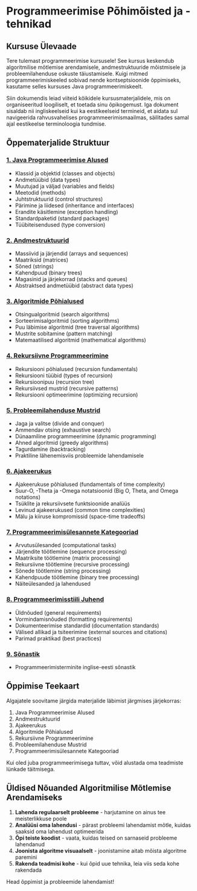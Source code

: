 # Programmeerimise Põhimõisted ja -tehnikad

## Kursuse Ülevaade

Tere tulemast programmeerimise kursusele! See kursus keskendub algoritmilise mõtlemise arendamisele, andmestruktuuride mõistmisele ja probleemilahenduse oskuste täiustamisele. Kuigi mitmed programmeerimiskeeled sobivad nende kontseptsioonide õppimiseks, kasutame selles kursuses Java programmeerimiskeelt.

Siin dokumendis leiad viiteid kõikidele kursusmaterjalidele, mis on organiseeritud loogiliselt, et toetada sinu õpikogemust. Iga dokument sisaldab nii ingliskeelseid kui ka eestikeelseid termineid, et aidata sul navigeerida rahvusvahelises programmeerimismaailmas, säilitades samal ajal eestikeelse terminoloogia tundmise.

## Õppematerjalide Struktuur

### [1. Java Programmeerimise Alused](Java_Fundamentals.md)
- Klassid ja objektid (classes and objects)
- Andmetüübid (data types)
- Muutujad ja väljad (variables and fields)
- Meetodid (methods)
- Juhtstruktuurid (control structures)
- Pärimine ja liidesed (inheritance and interfaces)
- Erandite käsitlemine (exception handling)
- Standardpaketid (standard packages)
- Tüübiteisendused (type conversion)

### [2. Andmestruktuurid](Data_Structures.md)
- Massiivid ja järjendid (arrays and sequences)
- Maatriksid (matrices)
- Sõned (strings)
- Kahendpuud (binary trees)
- Magasinid ja järjekorrad (stacks and queues)
- Abstraktsed andmetüübid (abstract data types)

### [3. Algoritmide Põhialused](Algorithms_Core.md)
- Otsingualgoritmid (search algorithms)
- Sorteerimisalgoritmid (sorting algorithms)
- Puu läbimise algoritmid (tree traversal algorithms)
- Mustrite sobitamine (pattern matching)
- Matemaatilised algoritmid (mathematical algorithms)

### [4. Rekursiivne Programmeerimine](Recursive_Programming.md)
- Rekursiooni põhialused (recursion fundamentals)
- Rekursiooni tüübid (types of recursion)
- Rekursioonipuu (recursion tree)
- Rekursiivsed mustrid (recursive patterns)
- Rekursiooni optimeerimine (optimizing recursion)

### [5. Probleemilahenduse Mustrid](Problem_Solving_Patterns.md)
- Jaga ja valitse (divide and conquer)
- Ammendav otsing (exhaustive search)
- Dünaamiline programmeerimine (dynamic programming)
- Ahned algoritmid (greedy algorithms)
- Tagurdamine (backtracking)
- Praktiline lähenemisviis probleemide lahendamisele

### [6. Ajakeerukus](Time_Complexity.md)
- Ajakeerukuse põhialused (fundamentals of time complexity)
- Suur-O, -Theta ja -Omega notatsioonid (Big O, Theta, and Omega notations)
- Tsüklite ja rekursiivsete funktsioonide analüüs
- Levinud ajakeerukused (common time complexities)
- Mälu ja kiiruse kompromissid (space-time tradeoffs)

### [7. Programmeerimisülesannete Kategooriad](Programming_Tasks_Categories.md)
- Arvutusülesanded (computational tasks)
- Järjendite töötlemine (sequence processing)
- Maatriksite töötlemine (matrix processing)
- Rekursiivne töötlemine (recursive processing)
- Sõnede töötlemine (string processing)
- Kahendpuude töötlemine (binary tree processing)
- Näiteülesanded ja lahendused

### [8. Programmeerimisstiili Juhend](Programming_Style_Guide.md)
- Üldnõuded (general requirements)
- Vormindamisnõuded (formatting requirements)
- Dokumenteerimise standardid (documentation standards)
- Välised allikad ja tsiteerimine (external sources and citations)
- Parimad praktikad (best practices)

### [9. Sõnastik](Glossary.md)
- Programmeerimisterminite inglise-eesti sõnastik

## Õppimise Teekaart

Algajatele soovitame järgida materjalide läbimist järgmises järjekorras:

1. Java Programmeerimise Alused
2. Andmestruktuurid
3. Ajakeerukus
4. Algoritmide Põhialused
5. Rekursiivne Programmeerimine
6. Probleemilahenduse Mustrid
7. Programmeerimisülesannete Kategooriad

Kui oled juba programmeerimisega tuttav, võid alustada oma teadmiste lünkade täitmisega.

## Üldised Nõuanded Algoritmilise Mõtlemise Arendamiseks

1. **Lahenda regulaarselt probleeme** - harjutamine on ainus tee meisterlikkuse poole
2. **Analüüsi oma lahendusi** - pärast probleemi lahendamist mõtle, kuidas saaksid oma lahendust optimeerida
3. **Õpi teiste koodist** - vaata, kuidas teised on sarnaseid probleeme lahendanud
4. **Joonista algoritme visuaalselt** - joonistamine aitab mõista algoritme paremini
5. **Rakenda teadmisi kohe** - kui õpid uue tehnika, leia viis seda kohe rakendada

Head õppimist ja probleemide lahendamist!
